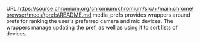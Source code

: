 URL:https://source.chromium.org/chromium/chromium/src/+/main:chrome\browser\media\prefs\README.md
media_prefs provides wrappers around prefs for ranking the user's preferred camera and mic devices. The wrappers
manage updating the pref, as well as using it to sort lists of devices.
